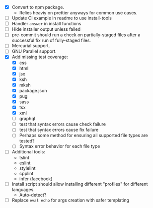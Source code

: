 - [x] Convert to npm package.
  - Relies heaviy on prettier anyways for common use cases.
- [ ] Update CI example in readme to use install-tools
- [ ] Handler `answer` in install functions
- [ ] Hide installer output unless failed
- [ ] pre-commit should run a check on partially-staged files after a
      successful fix run of fully-staged files.
- [ ] Mercurial support.
- [ ] GNU Parallel support.
- [x] Add missing test coverage:
  - [x] css
  - [x] html
  - [x] jsx
  - [x] ksh
  - [x] mksh
  - [x] package.json
  - [x] pug
  - [x] sass
  - [x] tsx
  - [x] xml
  - [ ] graphql
  - [ ] test that syntax errors cause check failure
  - [ ] test that syntax errors cause fix failure
  - [ ] Perhaps some method for ensuring all supported file types are tested?
  - [ ] Syntax error behavior for each file type
- [ ] Additional tools:
  - tslint
  - eslint
  - stylelint
  - cpplint
  - infer (facebook)
- [ ] Install script should allow installing different "profiles" for different languages.
  - Auto-detect?
- [ ] Replace `eval echo` for args creation with safer templating
